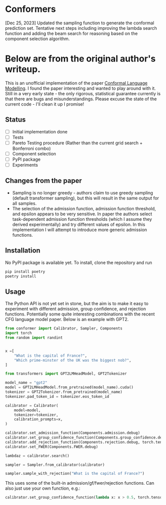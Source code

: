 # Conformers

[Dec 25, 2023] Updated the sampling function to generate the conformal prediction set. Tentative next steps including improving the lambda search function and adding the beam search for reasoning based on the component selection algorithm. 

Below are from the original author's writeup.
================================================================
This is an unofficial implementation of the paper [Conformal Language Modelling](https://arxiv.org/abs/2306.10193).
I found the paper interesting and wanted to play around with it.
Still in a very early state - the only rigorous, statistical guarantee currently is that there are bugs and misunderstandings.
Please excuse the state of the current code - I'll clean it up I promise!

## Status

- [ ] Initial implementation done
- [ ] Tests
- [ ] Pareto Testing procedure (Rather than the current grid search + Bonferroni combo)
- [ ] Component selection
- [ ] PyPI package
- [ ] Experiments

## Changes from the paper

- Sampling is no longer greedy - authors claim to use greedy sampling (default transformer sampling), but this will result in the same output for all samples.
- The selection of the admission function, admission function threshold, and epsilon appears to be very sensitive. In paper the authors select task-dependent admission function thresholds (which I assume they derived experimentally) and try different values of epsilon. In this implementation I will attempt to introduce more generic admission functions.


## Installation

No PyPI package is available yet. To install, clone the repository and run

```bash
pip install poetry
poetry install
```

## Usage

The Python API is not yet set in stone, but the aim is to make it easy to experiment with different admission, group confidence, and rejection functions.
Potentially some quite interesting combinations with the recent CFG language model paper.
Below is an example with GPT2.

```python
from conformer import Calibrator, Sampler, Components
import torch
from random import randint


x =[
    "What is the capital of France?",
    "Which prime-minster of the UK was the biggest nob?",
] 

from transformers import GPT2LMHeadModel, GPT2Tokenizer

model_name = "gpt2"
model = GPT2LMHeadModel.from_pretrained(model_name).cuda()
tokenizer = GPT2Tokenizer.from_pretrained(model_name)
tokenizer.pad_token_id = tokenizer.eos_token_id

calibrator = Calibrator(
    model=model,
    tokenizer=tokenizer,
    calibration_prompts=x,
)

calibrator.set_admission_function(Components.admission.debug)
calibrator.set_group_confidence_function(Components.group_confidence.debug, torch.tensor([0.1, 0.5, 1]))
calibrator.add_rejection_function(Components.rejection.debug, torch.tensor([0.1, 0.5, 1]))
calibrator.set_FWER(Components.FWER.debug)

lambdaz = calibrator.search()

sampler = Sampler.from_calibrator(calibrator)

sampler.sample_with_rejection("What is the capital of France?")
```

This uses some of the built-in admission/gf/fwer/rejection functions. Can also just use your own function, e.g.:

```python
calibrator.set_group_confidence_function(lambda x: x > 0.5, torch.tensor([0.1, 0.5, 1]))
```